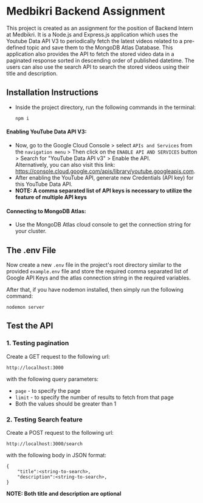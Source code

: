 # Medbikri Backend Assignment

This project is created as an assignment for the position of Backend Intern at Medbikri. It is a Node.js and Express.js application which uses the Youtube Data API V3 to periodically fetch the latest videos related to a pre-defined topic and save them to the MongoDB Atlas Database. This application also provides the API to fetch the stored video data in a paginated response sorted in descending order of published datetime. The users can also use the search API to search the stored videos using their title and description.

## Installation Instructions

- Inside the project directory, run the following commands in the terminal:
  ```
  npm i
  ```
 #### Enabling YouTube Data API V3:
 - Now, go to the Google Cloud Console > select `APIs and Services` from the `navigation menu` > Then click on the `ENABLE API AND SERVICES` button > Search for "YouTube Data API v3" > Enable the API. <br> Alternatively, you can also visit this link: https://console.cloud.google.com/apis/library/youtube.googleapis.com.
 - After enabling the YouTube API, generate new Credentials (API key) for this YouTube Data API.
 - **NOTE: A comma separated list of API keys is necessary to utilize the feature of multiple API keys**
 
 #### Connecting to MongoDB Atlas:
 - Use the MongoDB Atlas cloud console to get the connection string for your cluster.

## The .env File

Now create a new `.env` file in the project's root directory similar to the provided `example.env` file and store the required comma separated list of Google API Keys and the atlas connection string in the required variables.

After that, if you have nodemon installed, then simply run the following command:
```
nodemon server
```

## Test the API

### 1. Testing pagination

Create a GET request to the following url:
```
http://localhost:3000
```
with the following query parameters:
- `page` - to specify the page
- `limit` - to specify the number of results to fetch from that page
- Both the values should be greater than 1

### 2. Testing Search feature

Create a POST request to the following url:
```
http://localhost:3000/search
```
with the following body in JSON format:
```
{
    "title":<string-to-search>,
    "description":<string-to-search>,
}
```
**NOTE: Both title and description are optional**
